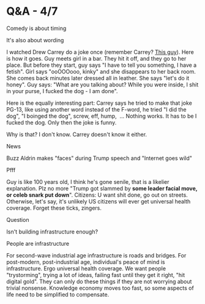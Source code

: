 # Q&A - 4/7

Comedy is about timing

It's also about wording

I watched Drew Carrey do a joke once (remember Carrey? [This
guy](38-31.png)). Here is how it goes. Guy meets girl in a bar. They
hit it off, and they go to her place. But before they start, guy says
"I have to tell you something, I have a fetish". Girl says "ooOOOooo,
kinky" and she disappears to her back room. She comes back minutes
later dressed all in leather. She says "let's do it honey". Guy says:
"What are you talking about? While you were inside, I shit in your
purse, I fucked the dog - I am done".

Here is the equally interesting part: Carrey says he tried to make
that joke PG-13, like using another word instead of the F-word, he
tried "I did the dog", "I boinged the dog", screw, eff, hump,
 ... Nothing works. It has to be I fucked the dog. Only then the joke
is funny.

Why is that? I don't know. Carrey doesn't know it either.

News

Buzz Aldrin makes "faces" during Trump speech and "Internet goes wild"

Pfff

Guy is like 100 years old, I think he's gone senile, that is a likelier explanation. Plz no more "Trump got slammed by __some leader facial move, or celeb snark put down__". Citizens: U want shit done, go out on streets. Otherwise, let's say, it's unlikely US citizens will ever get universal health coverage. Forget these ticks, zingers.

Question

Isn't building infrastructure enough?

People are infrastructure

For second-wave industrial age infrastructure is roads and bridges. For post-modern, post-industrial age, individual's peace of mind is infrastructure. Ergo universal health coverage. We want people "trystorming", trying a lot of ideas, failing fast until they get it right, "hit digital gold". They can only do these things if they are not worrying about trivial nonsense. Knowledge economy moves too fast, so some aspects of life need to be simplified to compensate.










